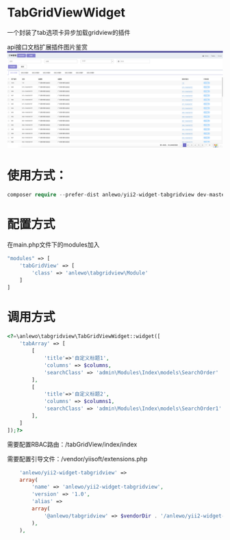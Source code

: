 # TabGridViewWidget

一个封装了tab选项卡异步加载gridview的插件

api接口文档扩展插件图片鉴赏
![](https://github.com/CoderShawnZhang/yii2-widget-tabgridview/blob/master/img/1.png)

# 使用方式：
```php
composer require --prefer-dist anlewo/yii2-widget-tabgridview dev-master
```
# 配置方式
在main.php文件下的modules加入
```php
"modules" => [
    'tabGridView' => [
        'class' => 'anlewo\tabgridview\Module'
    ]
]
```

# 调用方式 
```php
<?=\anlewo\tabgridview\TabGridViewWidget::widget([
    'tabArray' => [
        [
            'title'=>'自定义标题1',
            'columns' => $columns,
            'searchClass' => 'admin\Modules\Index\models\SearchOrder'
        ],
        [
            'title'=>'自定义标题2',
            'columns' => $columns1,
            'searchClass' => 'admin\Modules\Index\models\SearchOrder1'
        ],
    ]
]);?>
```


需要配置RBAC路由：/tabGridView/index/index

需要配置引导文件：/vendor/yiisoft/extensions.php
```php
    'anlewo/yii2-widget-tabgridview' =>
    array(
        'name' => 'anlewo/yii2-widget-tabgridview',
        'version' => '1.0',
        'alias' =>
        array(
            '@anlewo/tabgridview' => $vendorDir . '/anlewo/yii2-widget-tabgridview/src',
        ),
    ),
```
